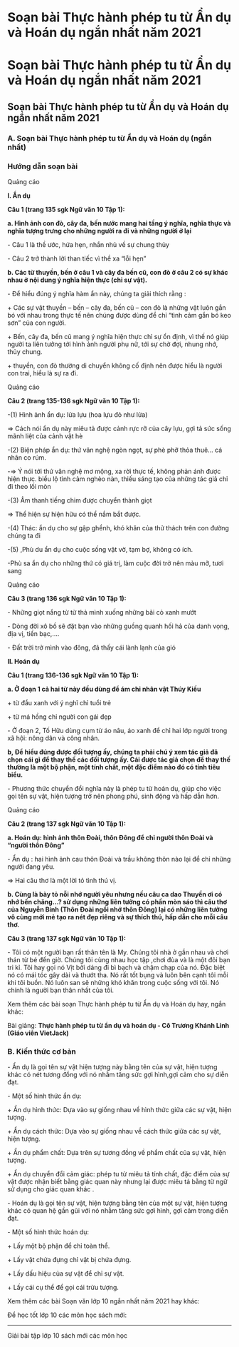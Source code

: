 # Soạn bài Thực hành phép tu từ Ẩn dụ và Hoán dụ ngắn nhất năm 2021

# Soạn bài Thực hành phép tu từ Ẩn dụ và Hoán dụ ngắn nhất năm 2021

## Soạn bài Thực hành phép tu từ Ẩn dụ và Hoán dụ ngắn nhất năm 2021

### **A. Soạn bài Thực hành phép tu từ Ẩn dụ và Hoán dụ (ngắn nhất)**

### Hướng dẫn soạn bài

Quảng cáo

**I. Ẩn dụ**

**Câu 1 (trang 135 sgk Ngữ văn 10 Tập 1):**

**a. Hình ảnh con đò, cây đa, bến nước mang hai tầng ý nghĩa, nghĩa thực và nghĩa tượng trưng cho những người ra đi và những người ở lại**

\- Câu 1 là thề ước, hứa hẹn, nhắn nhủ về sự chung thủy 

\- Câu 2 trở thành lời than tiếc vì thề xa “lỗi hẹn” 

**b. Các từ thuyền, bến ở câu 1 và cây đa bến cũ, con đò ở câu 2 có sự khác nhau ở nội dung ý nghĩa hiện thực (chỉ sự vật).**

\- Để hiểu đúng ý nghĩa hàm ẩn này, chúng ta giải thích rằng : 

\+ Các sự vật thuyền – bến – cây đa, bến cũ – con đò là những vật luôn gắn bó với nhau trong thực tế nên chúng được dùng để chỉ “tình cảm gắn bó keo sơn” của con người. 

\+ Bến, cây đa, bến cũ mang ý nghĩa hiện thực chỉ sự ổn định, vì thế nó giúp người ta liên tưởng tới hình ảnh người phụ nữ, tới sự chờ đợi, nhung nhớ, thủy chung. 

\+ thuyền, con đò thường di chuyển không cố định nên được hiểu là người con trai, hiểu là sự ra đi. 

Quảng cáo

**Câu 2 (trang 135-136 sgk Ngữ văn 10 Tập 1):**

-(1) Hình ảnh ẩn dụ: lửa lựu (hoa lựu đỏ như lửa) 

⇒ Cách nói ẩn dụ này miêu tả được cảnh rực rỡ của cây lựu, gợi tả sức sống mãnh liệt của cảnh vật hè 

-(2) Biện pháp ẩn dụ: thứ văn nghệ ngòn ngọt, sự phè phỡ thỏa thuê… cá nhân co rúm. 

-⇒ Ý nói tới thứ văn nghệ mơ mộng, xa rời thực tế, không phản ánh được hiện thực. biểu lộ tình cảm nghèo nàn, thiếu sáng tạo của những tác giả chỉ đi theo lối mòn 

-(3) Âm thanh tiếng chim được chuyển thành giọt 

⇒ Thể hiện sự hiện hữu có thể nắm bắt được. 

-(4) Thác: ẩn dụ cho sự gập ghềnh, khó khăn của thử thách trên con đường chúng ta đi 

-(5) ,Phù du ẩn dụ cho cuộc sống vật vờ, tạm bợ, không có ích. 

-Phù sa ẩn dụ cho những thứ có giá trị, làm cuộc đời trở nên màu mỡ, tươi sang 

Quảng cáo

**Câu 3 (trang 136 sgk Ngữ văn 10 Tập 1):**

\- Những giọt nắng từ từ thả mình xuống những bãi cỏ xanh mướt 

\- Dòng đời xô bồ sẽ đặt bạn vào những guồng quanh hối hả của danh vọng, địa vị, tiền bạc,.... 

\- Đất trời trở mình vào đông, đã thấy cái lành lạnh của gió 

**II. Hoán dụ**

**Câu 1 (trang 136-136 sgk Ngữ văn 10 Tập 1):**

**a. Ở đoạn 1 cả hai từ này đều dùng để ám chỉ nhân vật Thúy Kiều**

\+ từ đầu xanh với ý nghĩ chỉ tuổi trẻ 

\+ từ má hồng chỉ người con gái đẹp 

\- Ở đoạn 2, Tố Hữu dùng cụm từ áo nâu, áo xanh để chỉ hai lớp người trong xã hội: nông dân và công nhân. 

**b, Để hiểu đúng được đối tượng ấy, chúng ta phải chú ý xem tác giả đã chọn cái gì để thay thế các đối tượng ấy. Cái được tác giả chọn để thay thế thường là một bộ phận, một tính chất, một đặc điểm nào đó có tính tiêu biểu.**

\- Phương thức chuyển đổi nghĩa này là phép tu từ hoán dụ, giúp cho việc gọi tên sự vật, hiện tượng trở nên phong phú, sinh động và hấp dẫn hơn. 

Quảng cáo

**Câu 2 (trang 137 sgk Ngữ văn 10 Tập 1):**

**a. Hoán dụ: hình ảnh thôn Đoài, thôn Đông để chỉ người thôn Đoài và “người thôn Đông”**

\- Ẩn dụ : hai hình ảnh cau thôn Đoài và trầu không thôn nào lại để chỉ những người đang yêu. 

⇒ Hai câu thơ là một lời tỏ tình thú vị. 

**b. Cùng là bày tỏ nỗi nhớ người yêu nhưng nếu câu ca dao Thuyền ơi có nhớ bến chăng…? sử dụng những liên tưởng có phần mòn sáo thì câu thơ của Nguyễn Bính (Thôn Đoài ngồi nhớ thôn Đông) lại có những liên tưởng vô cùng mới mẻ tạo ra nét đẹp riêng và sự thích thú, hấp dẫn cho mỗi câu thơ.**

**Câu 3 (trang 137 sgk Ngữ văn 10 Tập 1):**

\- Tôi có một người bạn rất thân tên là My. Chúng tôi nhà ở gần nhau và chơi thán từ bé đến giờ. Chúng tôi cùng nhau học tập ,chơi đùa và là một đôi bạn tri kỉ. Tôi hay gọi nó Vịt bởi dáng đi bì bạch và chậm chạp của nó. Đặc biệt nó có mái tóc gây dài và thướt tha. Nó rất tốt bụng và luôn bên cạnh tôi mỗi khi tôi buồn. Nó luôn san sẽ những khó khăn trong cuộc sống với tôi. Nó chính là người bạn thân nhất của tôi. 

Xem thêm các bài soạn Thực hành phép tu từ Ẩn dụ và Hoán dụ hay, ngắn khác:

Bài giảng: **Thực hành phép tu từ ẩn dụ và hoán dụ - Cô Trương Khánh Linh (Giáo viên VietJack)**

### **B. Kiến thức cơ bản**

\- Ẩn dụ là gọi tên sự vật hiện tượng này bằng tên của sự vật, hiện tượng khác có nét tương đồng với nó nhằm tăng sức gợi hình,gợi cảm cho sự diễn đạt.

\- Một số hình thức ẩn dụ:

\+ Ẩn dụ hình thức: Dựa vào sự giống nhau về hình thức giữa các sự vật, hiện tượng.

\+ Ẩn dụ cách thức: Dựa vào sự giống nhau về cách thức giữa các sự vật, hiện tượng.

\+ Ẩn dụ phẩm chất: Dựa trên sự tương đồng về phẩm chất của sự vật, hiện tượng.

\+ Ẩn dụ chuyển đổi cảm giác: phép tu từ miêu tả tính chất, đặc điểm của sự vật được nhận biết bằng giác quan này nhưng lại được miêu tả bằng từ ngữ sử dụng cho giác quan khác .

\- Hoán dụ là gọi tên sự vật, hiện tượng bằng tên của một sự vật, hiện tượng khác có quan hệ gần gũi với nó nhằm tăng sức gợi hình, gợi cảm trong diễn đạt.

\- Một số hình thức hoán dụ:

\+ Lấy một bộ phận để chỉ toàn thể.

\+ Lấy vật chứa đựng chỉ vật bị chứa đựng.

\+ Lấy dấu hiệu của sự vật để chỉ sự vật.

\+ Lấy cái cụ thể để gọi cái trừu tượng.

Xem thêm các bài Soạn văn lớp 10 ngắn nhất năm 2021 hay khác:

Để học tốt lớp 10 các môn học sách mới:

* * *

Giải bài tập lớp 10 sách mới các môn học
